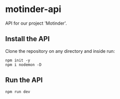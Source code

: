 # motinder-api
API for our project 'Motinder'.

## Install the API
Clone the repository on any directory and inside run:
```console
npm init -y
npm i nodemon -D
```

## Run the API
```console
npm run dev
```
